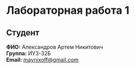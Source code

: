 
# Лабораторная работа 1

## Студент
**ФИО:** Александров Артем Никитович  
**Группа:** ИУ3-32Б  
**Email:** maynixoff@gmail.com  